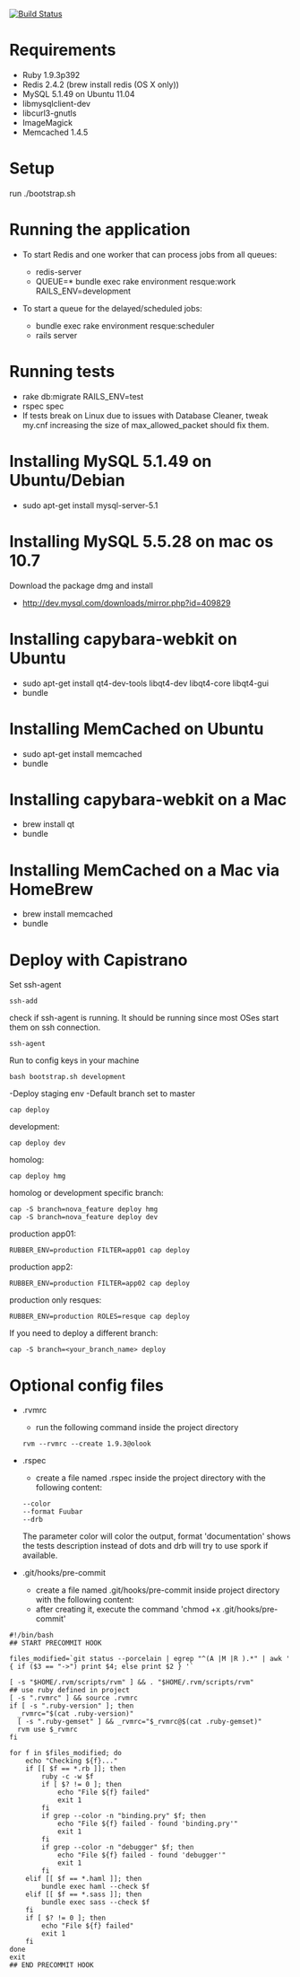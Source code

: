 [![Build Status](https://jenkins.olook.com.br/job/olook/badge/icon)](https://jenkins.olook.com.br/job/olook/)

Requirements
============

- Ruby 1.9.3p392
- Redis 2.4.2 (brew install redis (OS X only))
- MySQL 5.1.49 on Ubuntu 11.04
- libmysqlclient-dev
- libcurl3-gnutls
- ImageMagick
- Memcached 1.4.5

Setup
============

run ./bootstrap.sh

Running the application
============

- To start Redis and one worker that can process jobs from all queues:
  - redis-server
  - QUEUE=* bundle exec rake environment resque:work RAILS_ENV=development

- To start a queue for the delayed/scheduled jobs:
  - bundle exec rake environment resque:scheduler
  - rails server

Running tests
============

- rake db:migrate RAILS_ENV=test
- rspec spec
- If tests break on Linux due to issues with Database Cleaner, tweak my.cnf increasing the size of max_allowed_packet should fix them.

Installing MySQL 5.1.49 on Ubuntu/Debian
============

- sudo apt-get install mysql-server-5.1

Installing MySQL 5.5.28 on mac os 10.7
============

Download the package dmg and install
- http://dev.mysql.com/downloads/mirror.php?id=409829

Installing capybara-webkit on Ubuntu
============
- sudo apt-get install qt4-dev-tools libqt4-dev libqt4-core libqt4-gui
- bundle

Installing MemCached on Ubuntu
============
- sudo apt-get install memcached
- bundle

Installing capybara-webkit on a Mac
============
- brew install qt
- bundle

Installing MemCached on a Mac via HomeBrew
============
- brew install memcached
- bundle

Deploy with Capistrano
============

Set ssh-agent
```
ssh-add
```

check if ssh-agent is running. It should be running since most OSes start them on ssh connection.

```
ssh-agent
```

Run to config keys in your machine
```
bash bootstrap.sh development
```

-Deploy staging env
-Default branch set to master
```
cap deploy
```

development:
```
cap deploy dev
```

homolog:
```
cap deploy hmg
```

homolog or development specific branch:
```
cap -S branch=nova_feature deploy hmg
cap -S branch=nova_feature deploy dev
```

production app01:
```
RUBBER_ENV=production FILTER=app01 cap deploy
```

production app2:
```
RUBBER_ENV=production FILTER=app02 cap deploy
```

production only resques:
```
RUBBER_ENV=production ROLES=resque cap deploy
```

If you need to deploy a different branch:
```
cap -S branch=<your_branch_name> deploy
```

Optional config files
============
- .rvmrc
  - run the following command inside the project directory
  ```
  rvm --rvmrc --create 1.9.3@olook
  ```

- .rspec
  - create a file named .rspec inside the project directory with the following content:
  ```
  --color
  --format Fuubar
  --drb
  ```
  The parameter color will color the output, format 'documentation' shows the tests description instead of dots and
  drb will try to use spork if available.

- .git/hooks/pre-commit
  - create a file named .git/hooks/pre-commit inside project directory with the following content:
  - after creating it, execute the command 'chmod +x .git/hooks/pre-commit'

```
#!/bin/bash
## START PRECOMMIT HOOK

files_modified=`git status --porcelain | egrep "^(A |M |R ).*" | awk ' { if ($3 == "->") print $4; else print $2 } '`

[ -s "$HOME/.rvm/scripts/rvm" ] && . "$HOME/.rvm/scripts/rvm"
## use ruby defined in project
[ -s ".rvmrc" ] && source .rvmrc
if [ -s ".ruby-version" ]; then
  _rvmrc="$(cat .ruby-version)"
  [ -s ".ruby-gemset" ] && _rvmrc="$_rvmrc@$(cat .ruby-gemset)"
  rvm use $_rvmrc
fi

for f in $files_modified; do
    echo "Checking ${f}..."
    if [[ $f == *.rb ]]; then
        ruby -c -w $f
        if [ $? != 0 ]; then
            echo "File ${f} failed"
            exit 1
        fi
        if grep --color -n "binding.pry" $f; then
            echo "File ${f} failed - found 'binding.pry'"
            exit 1
        fi
        if grep --color -n "debugger" $f; then
            echo "File ${f} failed - found 'debugger'"
            exit 1
        fi
    elif [[ $f == *.haml ]]; then
        bundle exec haml --check $f
    elif [[ $f == *.sass ]]; then
        bundle exec sass --check $f
    fi
    if [ $? != 0 ]; then
        echo "File ${f} failed"
        exit 1
    fi
done
exit
## END PRECOMMIT HOOK
```

